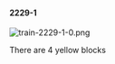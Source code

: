 #### 2229-1
![train-2229-1-0.png](https://github.com/lil-lab/nlvr/raw/master/nlvr/train/images/32/train-2229-1-0.png "train-2229-1-0.png")

There are 4 yellow blocks